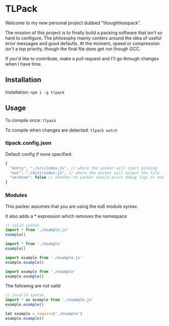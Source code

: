 # TLPack

Welcome to my new personal project dubbed "thoughtlesspack".  

The mission of this project is to finally build a packing software that isn't so hard to configure. The philosophy mainly centers around the idea of useful error messages and good defaults. At the moment, speed or compression isn't a top priority, though the final file does get run though GCC.  

If you'd like to contribute, make a pull request and I'll go through changes when I have time.  

## Installation

Installation: `npm i -g tlpack`


## Usage

To compile once: `tlpack`

To compile when changes are detected: `tlpack watch`

### tlpack.config.json

Default config if none specified:

```js
{
  "entry": "./src/index.js", // where the packer will start packing
  "out": "./dist/index.js", // where the packer will output the file
  "verbose": false // whether to packer should print debug logs or not
}
```

### Modules

This packer assumes that you are using the es6 module syntax.

It also adds a * expression which removes the namespace

```js
// valid syntax
import * from './example.js'
example()

import * from './example'
example()

import example from './example.js'
example.example()

import example from './example'
example.example()
```

The following are not valid

```js
// invalid syntax
import * as example from './example.js'
example.example()

let example = require('./example')
example.example()
```
